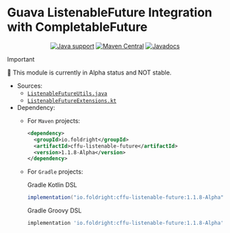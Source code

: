 # Guava ListenableFuture Integration with CompletableFuture

<p align="center">
<a href="https://openjdk.java.net/"><img src="https://img.shields.io/badge/Java-8+-339933?logo=openjdk&logoColor=white" alt="Java support"></a>
<a href="https://central.sonatype.com/artifact/io.foldright/cffu-listenable-future/1.0.0-Alpha/versions"><img src="https://img.shields.io/maven-central/v/io.foldright/cffu-listenable-future?logo=apache-maven&logoColor=white" alt="Maven Central"></a>
<a href="https://foldright.io/api-docs/cffu/"><img src="https://img.shields.io/maven-central/v/io.foldright/cffu-listenable-future?label=javadoc&logo=read-the-docs&logoColor=white" alt="Javadocs"></a>
</p>

> [!IMPORTANT]
> 🚧 This module is currently in Alpha status and NOT stable.

- Sources:
  - [`ListenableFutureUtils.java`](src/main/java/io/foldright/cffu/lf/ListenableFutureUtils.java)
  - [`ListenableFutureExtensions.kt`](src/main/java/io/foldright/cffu/lf/kotlin/ListenableFutureExtensions.kt)
- Dependency:
  - For `Maven` projects:

    ```xml
    <dependency>
      <groupId>io.foldright</groupId>
      <artifactId>cffu-listenable-future</artifactId>
      <version>1.1.8-Alpha</version>
    </dependency>
    ```
  - For `Gradle` projects:

    Gradle Kotlin DSL
    ```groovy
    implementation("io.foldright:cffu-listenable-future:1.1.8-Alpha")
    ```
    Gradle Groovy DSL
    ```groovy
    implementation 'io.foldright:cffu-listenable-future:1.1.8-Alpha'
    ```
